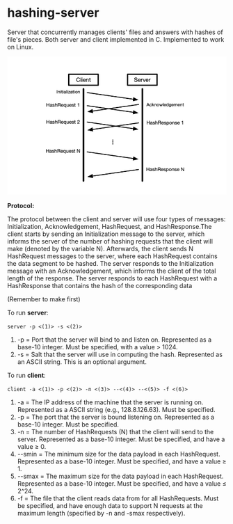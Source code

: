 # hashing-server
Server that concurrently manages clients' files and answers with hashes of file's pieces.
Both server and client implemented in C. Implemented to work on Linux.

![GitHub Logo](protocol-msgs.png)


**Protocol:**

The protocol between the client and server will use four types of messages: Initialization, Acknowledgement, HashRequest, and HashResponse.The client starts by sending an Initialization message to the server, which informs the server of
the number of hashing requests that the client will make (denoted by the variable N). Afterwards,
the client sends N HashRequest messages to the server, where each HashRequest contains the data
segment to be hashed. The server responds to the Initialization message with an Acknowledgement, which informs the client of the total length of the response. The server responds to each
HashRequest with a HashResponse that contains the hash of the corresponding data

(Remember to make first)

To run **server**: 

```server -p <(1)> -s <(2)>```
1. -p <Number> = Port that the server will bind to and listen on. Represented as a base-10
integer. Must be specified, with a value > 1024.
2. -s <String> = Salt that the server will use in computing the hash. Represented as an ASCII
string. This is an optional argument.
  

To run **client**:


``client -a <(1)> -p <(2)> -n <(3)> --<(4)> --<(5)> -f <(6)>``
1. -a <String> = The IP address of the machine that the server is running on. Represented
as a ASCII string (e.g., 128.8.126.63). Must be specified.
2. -p <Number> = The port that the server is bound listening on. Represented as a base-10
integer. Must be specified.
3. -n <Number> = The number of HashRequests (N) that the client will send to the server.
Represented as a base-10 integer. Must be specified, and have a value ≥ 0.
4. --smin <Number> = The minimum size for the data payload in each HashRequest. Represented as a base-10 integer. Must be specified, and have a value ≥ 1.
5. --smax <Number> = The maximum size for the data payload in each HashRequest. Represented as a base-10 integer. Must be specified, and have a value ≤ 2^24.
6. -f <File> = The file that the client reads data from for all HashRequests. Must be specified,
and have enough data to support N requests at the maximum length (specified by -n and
-smax respectively).
